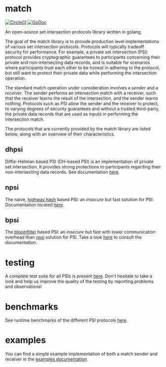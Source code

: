 # match
[![CircleCI](https://circleci.com/gh/Optable/match/tree/main.svg?style=svg)](https://circleci.com/gh/Optable/match/tree/main)
[![GoDoc](https://godoc.org/github.com/optable/match?status.svg)](https://godoc.org/github.com/optable/match)

An open-source set intersection protocols library written in golang.

The goal of the match library is to provide production level implementations of various set intersection protocols. Protocols will typically tradeoff security for performance. For example, a private set intersection (PSI) protocol provides cryptographic guarantees to participants concerning their private and non-intersecting data records, and is suitable for scenarios where participants trust each other to be honest in adhering to the protocol, but still want to protect their private data while performing the intersection operation.

The standard match operation under consideration involves a *sender* and a *receiver*. The sender performs an intersection match with a receiver, such that the receiver learns the result of the intersection, and the sender learns nothing. Protocols such as PSI allow the sender and the receiver to protect, to varying degrees of security guarantees and without a trusted third-party, the private data records that are used as inputs in performing the intersection match.

The protocols that are currently provided by the match library are listed below, along with an overview of their characteristics.

## dhpsi

Diffie-Hellman based PSI (DH-based PSI) is an implementation of private set intersection. It provides strong protections to participants regarding their non-intersecting data records. See documentation [here](pkg/dhpsi/README.md).

## npsi

The naive, [highway hash](https://github.com/google/highwayhash) based PSI: an *insecure* but fast solution for PSI. Documentation located [here](pkg/npsi/README.md).

## bpsi

The [bloomfilter](https://en.wikipedia.org/wiki/Bloom_filter) based PSI: an *insecure* but fast with lower communication overhead than [npsi](pkg/npsi/README.md) solution for PSI. Take a look [here](pkg/bpsi/README.md) to consult the documentation.

# testing

A complete test suite for all PSIs is present [here](test/psi). Don't hesitate to take a look and help us improve the quality of the testing by reporting problems and observations!

# benchmarks

See runtime benchmarks of the different PSI protocols [here](benchmark/README.md).

# examples

You can find a simple example implementation of both a match sender and receiver in the [examples documentation](examples/README.md).
